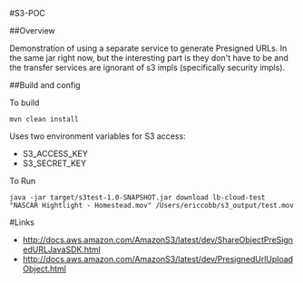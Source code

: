 #S3-POC

##Overview

Demonstration of using a separate service to generate Presigned URLs. In the same jar right now, but the interesting part is they don't have to be and the transfer services are ignorant of s3 impls (specifically security impls).

##Build and config

To build
```
mvn clean install
```

Uses two environment variables for S3 access:

* S3_ACCESS_KEY
* S3_SECRET_KEY

To Run
 ```
java -jar target/s3test-1.0-SNAPSHOT.jar download lb-cloud-test "NASCAR Hightlight - Homestead.mov" /Users/ericcobb/s3_output/test.mov
```

#Links 

* http://docs.aws.amazon.com/AmazonS3/latest/dev/ShareObjectPreSignedURLJavaSDK.html
* http://docs.aws.amazon.com/AmazonS3/latest/dev/PresignedUrlUploadObject.html